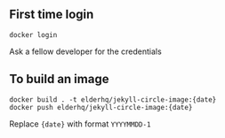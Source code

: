 ## First time login
    docker login
Ask a fellow developer for the credentials
## To build an image
    docker build . -t elderhq/jekyll-circle-image:{date}
    docker push elderhq/jekyll-circle-image:{date}
Replace `{date}` with format `YYYYMMDD-1`
